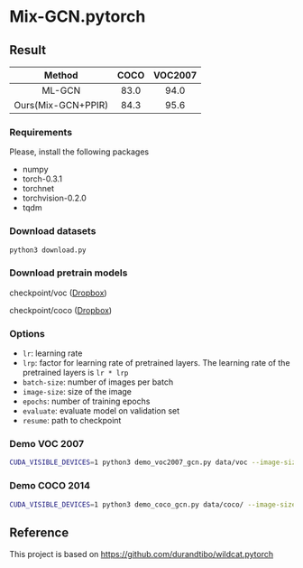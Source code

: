 # Mix-GCN.pytorch

## Result

| Method    | COCO    |VOC2007  |
|:---------:|:-------:|:--------:|
| ML-GCN |  83.0 |  94.0 |
| Ours(Mix-GCN+PPIR) |  84.3 |  95.6 |


### Requirements
Please, install the following packages
- numpy
- torch-0.3.1
- torchnet
- torchvision-0.2.0
- tqdm

### Download datasets
```sh
python3 download.py
```
### Download pretrain models
checkpoint/voc ([Dropbox](https://www.dropbox.com/s/m77n0tt6s7ewf0a/voc_checkpoint.pth.tar?dl=0))

checkpoint/coco ([Dropbox](https://www.dropbox.com/s/r4dwz5o13tbo0t9/coco_checkpoint.pth.tar?dl=0))

### Options
- `lr`: learning rate
- `lrp`: factor for learning rate of pretrained layers. The learning rate of the pretrained layers is `lr * lrp`
- `batch-size`: number of images per batch
- `image-size`: size of the image
- `epochs`: number of training epochs
- `evaluate`: evaluate model on validation set
- `resume`: path to checkpoint

### Demo VOC 2007
```sh
CUDA_VISIBLE_DEVICES=1 python3 demo_voc2007_gcn.py data/voc --image-size 448 --batch-size 32 -e --resume checkpoint/voc/voc_checkpoint.pth.tar 
```

### Demo COCO 2014
```sh
CUDA_VISIBLE_DEVICES=1 python3 demo_coco_gcn.py data/coco/ --image-size 448 --batch-size 32 -e --resume checkpoint/coco/coco_checkpoint.pth.tar 
```

## Reference
This project is based on https://github.com/durandtibo/wildcat.pytorch

